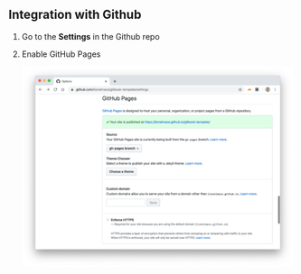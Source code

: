 ## Integration with Github

1. Go to the **Settings** in the Github repo

1. Enable GitHub Pages

    ![](./images/github-pages.png)